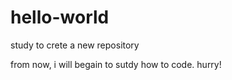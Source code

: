 # hello-world
study to crete a new repository

from now, i will begain to sutdy how to code. hurry!
